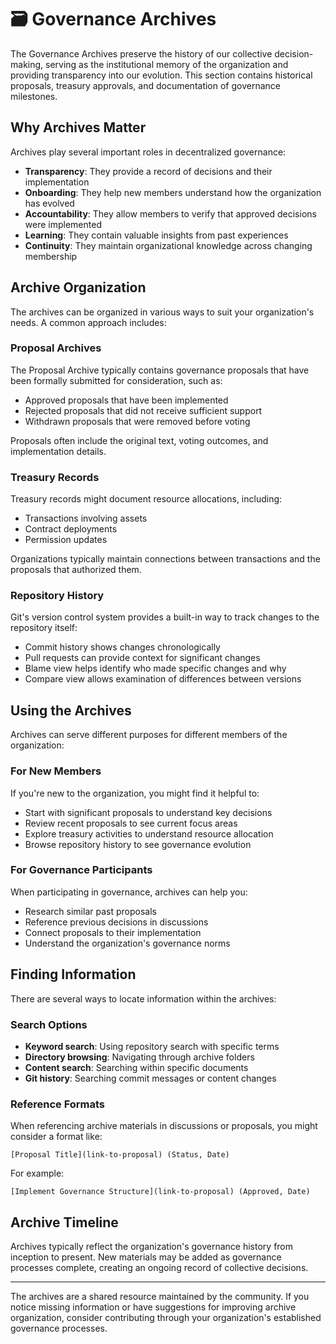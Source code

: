 # 🗃️ Governance Archives

The Governance Archives preserve the history of our collective decision-making, serving as the institutional memory of the organization and providing transparency into our evolution. This section contains historical proposals, treasury approvals, and documentation of governance milestones.

## Why Archives Matter

Archives play several important roles in decentralized governance:

- **Transparency**: They provide a record of decisions and their implementation
- **Onboarding**: They help new members understand how the organization has evolved
- **Accountability**: They allow members to verify that approved decisions were implemented
- **Learning**: They contain valuable insights from past experiences
- **Continuity**: They maintain organizational knowledge across changing membership

## Archive Organization

The archives can be organized in various ways to suit your organization's needs. A common approach includes:

### Proposal Archives

The Proposal Archive typically contains governance proposals that have been formally submitted for consideration, such as:

- Approved proposals that have been implemented
- Rejected proposals that did not receive sufficient support
- Withdrawn proposals that were removed before voting

Proposals often include the original text, voting outcomes, and implementation details.

### Treasury Records

Treasury records might document resource allocations, including:

- Transactions involving assets
- Contract deployments
- Permission updates

Organizations typically maintain connections between transactions and the proposals that authorized them.

### Repository History

Git's version control system provides a built-in way to track changes to the repository itself:

- Commit history shows changes chronologically
- Pull requests can provide context for significant changes
- Blame view helps identify who made specific changes and why
- Compare view allows examination of differences between versions

## Using the Archives

Archives can serve different purposes for different members of the organization:

### For New Members

If you're new to the organization, you might find it helpful to:

- Start with significant proposals to understand key decisions
- Review recent proposals to see current focus areas
- Explore treasury activities to understand resource allocation
- Browse repository history to see governance evolution

### For Governance Participants

When participating in governance, archives can help you:

- Research similar past proposals
- Reference previous decisions in discussions
- Connect proposals to their implementation
- Understand the organization's governance norms

## Finding Information

There are several ways to locate information within the archives:

### Search Options

- **Keyword search**: Using repository search with specific terms
- **Directory browsing**: Navigating through archive folders
- **Content search**: Searching within specific documents
- **Git history**: Searching commit messages or content changes

### Reference Formats

When referencing archive materials in discussions or proposals, you might consider a format like:

```
[Proposal Title](link-to-proposal) (Status, Date)
```

For example:
```
[Implement Governance Structure](link-to-proposal) (Approved, Date)
```

## Archive Timeline

Archives typically reflect the organization's governance history from inception to present. New materials may be added as governance processes complete, creating an ongoing record of collective decisions.

---

The archives are a shared resource maintained by the community. If you notice missing information or have suggestions for improving archive organization, consider contributing through your organization's established governance processes.